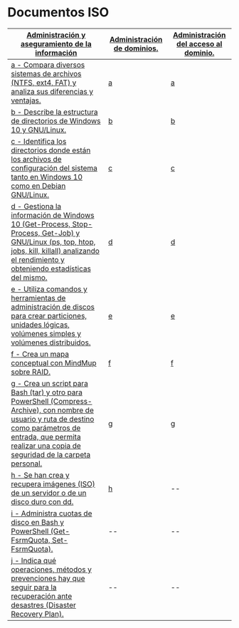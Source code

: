 # Documentos ISO

[Administración y aseguramiento de la información](https://github.com/acruma/documents/tree/master/administraci-n_aseguramiento_informaci-n)|[Administración de dominios.]()|[Administración del acceso al dominio.]()
--|--|--
[a - Compara diversos sistemas de archivos (NTFS, ext4, FAT) y analiza sus diferencias y ventajas.]()|[a]()|[a]()
[b - Describe la estructura de directorios de Windows 10 y GNU/Linux.]()|[b]()|[b]()
[c - Identifica los directorios donde están los archivos de configuración del sistema tanto en Windows 10 como en Debian GNU/Linux.]()|[c]()|[c]()
[d - Gestiona la información de Windows 10 (Get-Process, Stop-Process, Get-Job) y GNU/Linux (ps, top, htop, jobs, kill, killall) analizando el rendimiento y obteniendo estadísticas del mismo.]()|[d]()|[d]()
[e - Utiliza comandos y herramientas de administración de discos para crear particiones, unidades lógicas, volúmenes simples y volúmenes distribuidos.]()|[e]()|[e]()
[f - Crea un mapa conceptual con MindMup sobre RAID.]()|[f]()|[f]()
[g - Crea un script para Bash (tar) y otro para PowerShell (Compress-Archive), con nombre de usuario y ruta de destino como parámetros de entrada, que permita realizar una copia de seguridad de la carpeta personal.]()|[g]()|[g]()
[h - Se han crea y recupera imágenes (ISO) de un servidor o de un disco duro con dd.]()|[h]()|--
[i - Administra cuotas de disco en Bash y PowerShell (Get-FsrmQuota, Set-FsrmQuota).]()|--|--
[j - Indica qué operaciones, métodos y prevenciones hay que seguir para la recuperación ante desastres (Disaster Recovery Plan).]()|--|--

